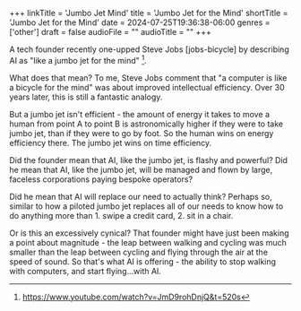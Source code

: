 +++
linkTitle = 'Jumbo Jet Mind'
title = 'Jumbo Jet for the Mind'
shortTitle = 'Jumbo Jet for the Mind'
date = 2024-07-25T19:36:38-06:00
genres = ['other']
draft = false
audioFile = ""
audioTitle = ""
+++


A tech founder recently one-upped Steve Jobs [jobs-bicycle] by describing AI as "like a jumbo jet for the mind" [^founder].

What does that mean? To me, Steve Jobs comment that "a computer is like a bicycle for the mind" was about improved intellectual efficiency. Over 30 years later, this is still a fantastic analogy.

But a jumbo jet isn't efficient - the amount of energy it takes to move a human from point A to point B is astronomically higher if they were to take jumbo jet, than if they were to go by foot. So the human wins on energy efficiency there. The jumbo jet wins on time efficiency.

Did the founder mean that AI, like the jumbo jet, is flashy and powerful? Did he mean that AI, like the jumbo jet, will be managed and flown by large, faceless corporations paying bespoke operators?

Did he mean that AI will replace our need to actually think? Perhaps so, similar to how a piloted jumbo jet replaces all of our needs to know how to do anything more than 1. swipe a credit card, 2. sit in a chair.

Or is this an excessively cynical? That founder might have just been making a point about magnitude - the leap between walking and cycling was much smaller than the leap between cycling and flying through the air at the speed of sound. So that's what AI is offering - the ability to stop walking with computers, and start flying...with AI.

[^jobs-bicycle]: https://www.youtube.com/watch?v=L40B08nWoMk
[^founder]: https://www.youtube.com/watch?v=JmD9rohDnjQ&t=520s